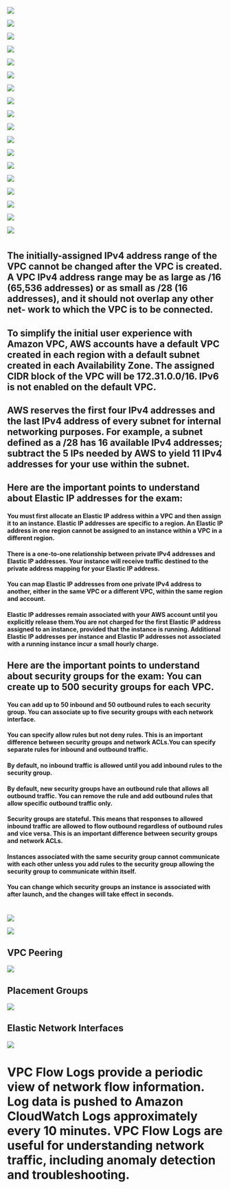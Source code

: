 ![](https://user-images.githubusercontent.com/26511983/73139219-5c0aac80-4031-11ea-8feb-8342105d4ff9.png)

![](https://user-images.githubusercontent.com/26511983/73139296-46e24d80-4032-11ea-84fd-625fa91a0c2d.png)

![](https://user-images.githubusercontent.com/26511983/73139307-66797600-4032-11ea-86a4-e2475e2ca28d.png)

![](https://user-images.githubusercontent.com/26511983/73139340-c1ab6880-4032-11ea-9e8e-6b164d11a94d.png)

![](https://user-images.githubusercontent.com/26511983/73139529-814cea00-4034-11ea-9528-01251411b80b.png)

![](https://user-images.githubusercontent.com/26511983/73139600-2f589400-4035-11ea-8a35-5f4744262582.png)

![](https://user-images.githubusercontent.com/26511983/73139606-46978180-4035-11ea-8609-1295333ff9f0.png)

![](https://user-images.githubusercontent.com/26511983/73139638-a3933780-4035-11ea-8757-faf5d96ba4fc.png)

![](https://user-images.githubusercontent.com/26511983/73139687-2b794180-4036-11ea-9998-04a08a085e90.png)

![](https://user-images.githubusercontent.com/26511983/73139723-8f036f00-4036-11ea-96ea-d49abe4f0770.png)

![](https://user-images.githubusercontent.com/26511983/70856789-aaf8ea00-1ea8-11ea-8a4d-d26e81c18016.png)

![](https://user-images.githubusercontent.com/26511983/71448911-b9e16700-2708-11ea-982d-70c156959691.png)

![](https://user-images.githubusercontent.com/26511983/71448990-2741c780-270a-11ea-8955-bfbd1a96ddbd.png)

![](https://user-images.githubusercontent.com/26511983/71449110-037f8100-270c-11ea-96f0-9b23426d5a8d.png)

![](https://user-images.githubusercontent.com/26511983/71449167-16df1c00-270d-11ea-95e5-4eda20becdec.png)

![](https://user-images.githubusercontent.com/26511983/71449169-370edb00-270d-11ea-97df-c1cfd2bfc8e9.png)

![](https://user-images.githubusercontent.com/26511983/71449176-645b8900-270d-11ea-82c4-c98734360e7e.png)

![](https://user-images.githubusercontent.com/26511983/71449220-2b6fe400-270e-11ea-890d-981800df4a01.png)

#
## The initially-assigned IPv4 address range of the VPC cannot be changed after the VPC is created. A VPC IPv4 address range may be as large as /16 (65,536 addresses) or as small as /28 (16 addresses), and it should not overlap any other net- work to which the VPC is to be connected.

## To simplify the initial user experience with Amazon VPC, AWS accounts have a default VPC created in each region with a default subnet created in each Availability Zone. The assigned CIDR block of the VPC will be 172.31.0.0/16. IPv6 is not enabled on the default VPC.

## AWS reserves the first four IPv4 addresses and the last IPv4 address of every subnet for internal networking purposes. For example, a subnet defined as a /28 has 16 available IPv4 addresses; subtract the 5 IPs needed by AWS to yield 11 IPv4 addresses for your use within the subnet.

## Here are the important points to understand about Elastic IP addresses for the exam:
####  You must first allocate an Elastic IP address within a VPC and then assign it to an instance. Elastic IP addresses are specific to a region. An Elastic IP address in one region cannot be assigned to an instance within a VPC in a different region.
####  There is a one-to-one relationship between private IPv4 addresses and Elastic IP addresses. Your instance will receive traffic destined to the private address mapping for your Elastic IP address.
####  You can map Elastic IP addresses from one private IPv4 address to another, either in the same VPC or a different VPC, within the same region and account.
####  Elastic IP addresses remain associated with your AWS account until you explicitly release them.You are not charged for the first Elastic IP address assigned to an instance, provided that the instance is running. Additional Elastic IP addresses per instance and Elastic IP addresses not associated with a running instance incur a small hourly charge.

## Here are the important points to understand about security groups for the exam: You can create up to 500 security groups for each VPC.
#### You can add up to 50 inbound and 50 outbound rules to each security group. You can associate up to five security groups with each network interface.
  
#### You can specify allow rules but not deny rules. This is an important difference between security groups and network ACLs.You can specify separate rules for inbound and outbound traffic.

#### By default, no inbound traffic is allowed until you add inbound rules to the security group.

#### By default, new security groups have an outbound rule that allows all outbound traffic. You can remove the rule and add outbound rules that allow specific outbound traffic only.

#### Security groups are stateful. This means that responses to allowed inbound traffic are allowed to flow outbound regardless of outbound rules and vice versa. This is an important difference between security groups and network ACLs.

#### Instances associated with the same security group cannot communicate with each other unless you add rules to the security group allowing the security group to communicate within itself.

#### You can change which security groups an instance is associated with after launch, and the changes will take effect in seconds.
# 

![](https://user-images.githubusercontent.com/26511983/71450760-d217ad00-272d-11ea-8199-9e0edfd8d22b.png)

![](https://user-images.githubusercontent.com/26511983/71450783-7ef22a00-272e-11ea-8296-77cf7aca894a.png)

## VPC Peering
![](https://user-images.githubusercontent.com/26511983/71450803-dd1f0d00-272e-11ea-88eb-ca723114ac88.png)


## Placement Groups

![](https://user-images.githubusercontent.com/26511983/71450811-00e25300-272f-11ea-969f-4d0db74cc47a.png)

## Elastic Network Interfaces
![](https://user-images.githubusercontent.com/26511983/71450821-28d1b680-272f-11ea-9358-d4604bc6554b.png)

# VPC Flow Logs provide a periodic view of network flow information. Log data is pushed to Amazon CloudWatch Logs approximately every 10 minutes. VPC Flow Logs are useful for understanding network traffic, including anomaly detection and troubleshooting.


